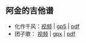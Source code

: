 ## 阿金的吉他谱

- 化作千风：<a href="https://www.bilibili.com/video/BV1kb411g7CA" target="_blank">视频</a>  | [gp5](/assets/化作千风.gp5) | [pdf](/assets/化作千风.pdf)
- 团子歌： <a href="https://www.bilibili.com/video/BV1AB4y1A7LD" target="_blank">视频</a> | [gpx](/assets/团子歌.gpx) | [pdf](/assets/团子歌.pdf)

